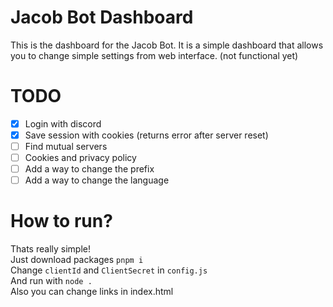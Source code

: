 # Jacob Bot Dashboard
This is the dashboard for the Jacob Bot. It is a simple dashboard that allows you to change simple settings from web interface.
(not functional yet)

# TODO
- [X] Login with discord
- [X] Save session with cookies (returns error after server reset)
- [ ] Find mutual servers
- [ ] Cookies and privacy policy
- [ ] Add a way to change the prefix
- [ ] Add a way to change the language

# How to run?
Thats really simple!\
Just download packages `pnpm i`\
Change `clientId` and `ClientSecret` in `config.js`\
And run with `node .`\
Also you can change links in index.html
